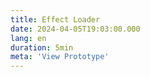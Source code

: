 ```yaml
---
title: Effect Loader
date: 2024-04-05T19:03:00.000
lang: en
duration: 5min
meta: 'View Prototype'
---
```




<EffectLoader />
